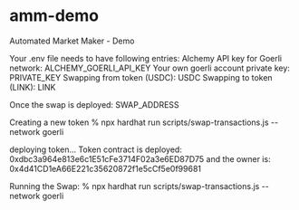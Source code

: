# amm-demo
Automated Market Maker - Demo

Your .env file needs to have following entries: 
Alchemy API key for Goerli network: ALCHEMY_GOERLI_API_KEY
Your own goerli account private key: PRIVATE_KEY
Swapping from token (USDC): USDC
Swapping to token (LINK): LINK

Once the swap is deployed: SWAP_ADDRESS


Creating a new token
% npx hardhat run scripts/swap-transactions.js --network goerli

deploying token...
Token contract is deployed: 0xdbc3a964e813e6c1E51cFe3714F02a3e6ED87D75 and the owner is: 0x4d41CD1eA66E221c35620872f1e5cCf5e0f99681

Running the Swap: 
% npx hardhat run scripts/swap-transactions.js --network goerli